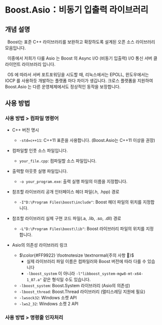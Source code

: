 # Boost.Asio：비동기 입출력 라이브러리

## 개념 설명

&nbsp; Boost는 표준 C++ 라이브러리를 보완하고 확장하도록 설계된 오픈 소스 라이브러리 모음입니다.

&nbsp; 이중에서 저희가 다룰 Asio 는 Boost 의 Async I/O (비동기 입출력) I/O 통신 서버 클라이언트 라이브러리 입니다.

&nbsp; OS 에 따라서 서버 포트포워딩을 시도할 때, 리눅스에서는 EPOLL, 윈도우에서는 IOCP 를 사용하듯 개발하는 플랫폼 마다 차이가 생깁니다. 크로스 플랫폼을 지원하여 Boost.Asio 는 다른 운영체제에서도 정상적인 동작을 보장합니다.

## 사용 방법

### 사용 방법 > 컴파일 명령어

- C++ 버전 명시

  - `-std=c++11`: C++11 표준을 사용합니다. (Boost.Asio는 C++11 이상을 권장)

- 컴파일할 인풋 소스 파일입니다.

  - `your_file.cpp`: 컴파일할 소스 파일입니다.

- 출력할 아웃풋 실행 파일입니다.

  - `-o your_program.exe`: 출력 실행 파일의 이름을 지정합니다.

- 참조할 라이브러리 공개 인터페이스 헤더 파일(.h, .hpp) 경로

  - `-I"D:\Program Files\boost\include"`: Boost 헤더 파일의 위치를 지정합니다.

- 참조할 라이브러리 실제 구현 코드 파일(.a, .lib, .so, .dll) 경로

  - `-L"D:\Program Files\boost\lib"`: Boost 라이브러리 파일의 위치를 지정합니다.

- Asio의 의존성 라이브러리 링크
  - $\color{#FF9922} \footnotesize \textnormal{주의 사항 🚨}$
    - 실제 라이브러리 파일 이름은 컴파일러와 Boost 버전에 따라 다를 수 있습니다
    - `-lboost_system` 이 아니라 `-l"libboost_system-mgw8-mt-x64-1_87.a"` 같은 형식일 수도 있습니다.
  - `-lboost_system`: Boost.System 라이브러리 (Asio의 의존성)
  - `-lboost_thread`: Boost.Thread 라이브러리 (멀티스레딩 지원에 필요)
  - `-lwsock32`: Windows 소켓 API
  - `-lws2_32`: Windows 소켓 2 API

### 사용 방법 > 명령줄 인자처리

